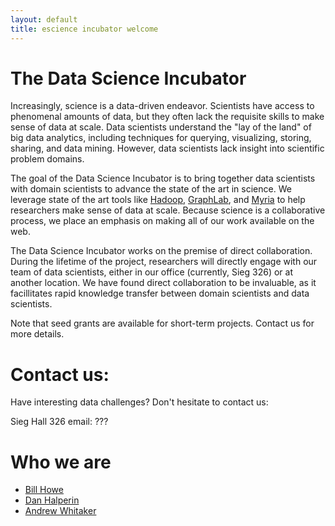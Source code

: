```yaml
---
layout: default
title: escience incubator welcome
---
```


# The Data Science Incubator

Increasingly, science is a data-driven endeavor.  Scientists have access to
phenomenal amounts of data, but they often lack the requisite skills to make
sense of data at scale.  Data scientists understand the \"lay of the land\" of
big data analytics, including techniques for querying, visualizing, storing,
sharing, and data mining.  However, data scientists lack insight into 
scientific problem domains.

The goal of the Data Science Incubator is to bring together data scientists with 
domain scientists to advance the state of the art in science.  We leverage state
of the art tools like [Hadoop](http://hadoop.apache.org),
[GraphLab](http://graphlab.org), and [Myria](http://myria-web.appspot.com) to
help researchers make sense of data at scale.  Because science is a
collaborative process, we place an emphasis on making all of our work available
on the web.

The Data Science Incubator works on the premise of direct collaboration.  During
the lifetime of the project, researchers will directly engage with our team of
data scientists, either in our office (currently, Sieg 326) or at another
location.  We have found direct collaboration to be invaluable, as it
facillitates rapid knowledge transfer between domain scientists and data
scientists.

Note that seed grants are available for short-term projects.  Contact us for
more details.

# Contact us:

Have interesting data challenges?  Don\'t hesitate to contact us:

Sieg Hall 326
email: ???


# Who we are

* [Bill Howe](http://homes.cs.washington.edu/~billhowe/)
* [Dan Halperin](http://homes.cs.washington.edu/~dhalperi/)
* [Andrew Whitaker](http://homes.cs.washington.edu/~whitaker)
